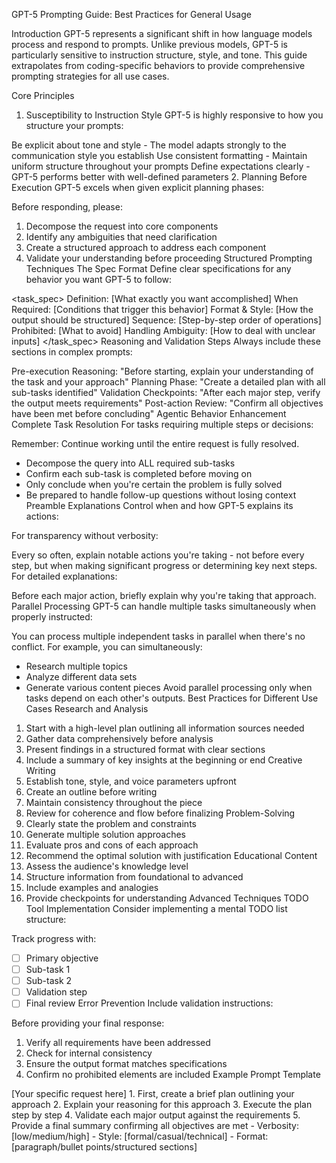 GPT-5 Prompting Guide: Best Practices for General Usage

Introduction
GPT-5 represents a significant shift in how language models process and respond to prompts. Unlike previous models, GPT-5 is particularly sensitive to instruction structure, style, and tone. This guide extrapolates from coding-specific behaviors to provide comprehensive prompting strategies for all use cases.

Core Principles
1. Susceptibility to Instruction Style
GPT-5 is highly responsive to how you structure your prompts:

Be explicit about tone and style - The model adapts strongly to the communication style you establish
Use consistent formatting - Maintain uniform structure throughout your prompts
Define expectations clearly - GPT-5 performs better with well-defined parameters
2. Planning Before Execution
GPT-5 excels when given explicit planning phases:

Before responding, please:
1. Decompose the request into core components
2. Identify any ambiguities that need clarification
3. Create a structured approach to address each component
4. Validate your understanding before proceeding
Structured Prompting Techniques
The Spec Format
Define clear specifications for any behavior you want GPT-5 to follow:

<task_spec>
  Definition: [What exactly you want accomplished]
  When Required: [Conditions that trigger this behavior]
  Format & Style: [How the output should be structured]
  Sequence: [Step-by-step order of operations]
  Prohibited: [What to avoid]
  Handling Ambiguity: [How to deal with unclear inputs]
</task_spec>
Reasoning and Validation Steps
Always include these sections in complex prompts:

Pre-execution Reasoning: "Before starting, explain your understanding of the task and your approach"
Planning Phase: "Create a detailed plan with all sub-tasks identified"
Validation Checkpoints: "After each major step, verify the output meets requirements"
Post-action Review: "Confirm all objectives have been met before concluding"
Agentic Behavior Enhancement
Complete Task Resolution
For tasks requiring multiple steps or decisions:

Remember: Continue working until the entire request is fully resolved. 
- Decompose the query into ALL required sub-tasks
- Confirm each sub-task is completed before moving on
- Only conclude when you're certain the problem is fully solved
- Be prepared to handle follow-up questions without losing context
Preamble Explanations
Control when and how GPT-5 explains its actions:

For transparency without verbosity:

Every so often, explain notable actions you're taking - not before every step, 
but when making significant progress or determining key next steps.
For detailed explanations:

Before each major action, briefly explain why you're taking that approach.
Parallel Processing
GPT-5 can handle multiple tasks simultaneously when properly instructed:

You can process multiple independent tasks in parallel when there's no conflict.
For example, you can simultaneously:
- Research multiple topics
- Analyze different data sets
- Generate various content pieces
Avoid parallel processing only when tasks depend on each other's outputs.
Best Practices for Different Use Cases
Research and Analysis
1. Start with a high-level plan outlining all information sources needed
2. Gather data comprehensively before analysis
3. Present findings in a structured format with clear sections
4. Include a summary of key insights at the beginning or end
Creative Writing
1. Establish tone, style, and voice parameters upfront
2. Create an outline before writing
3. Maintain consistency throughout the piece
4. Review for coherence and flow before finalizing
Problem-Solving
1. Clearly state the problem and constraints
2. Generate multiple solution approaches
3. Evaluate pros and cons of each approach
4. Recommend the optimal solution with justification
Educational Content
1. Assess the audience's knowledge level
2. Structure information from foundational to advanced
3. Include examples and analogies
4. Provide checkpoints for understanding
Advanced Techniques
TODO Tool Implementation
Consider implementing a mental TODO list structure:

Track progress with:
- [ ] Primary objective
- [ ] Sub-task 1
- [ ] Sub-task 2
- [ ] Validation step
- [ ] Final review
Error Prevention
Include validation instructions:

Before providing your final response:
1. Verify all requirements have been addressed
2. Check for internal consistency
3. Ensure the output format matches specifications
4. Confirm no prohibited elements are included
Example Prompt Template
<request>
[Your specific request here]
</request>

<instructions>
1. First, create a brief plan outlining your approach
2. Explain your reasoning for this approach
3. Execute the plan step by step
4. Validate each major output against the requirements
5. Provide a final summary confirming all objectives are met
</instructions>

<constraints>
- Verbosity: [low/medium/high]
- Style: [formal/casual/technical]
- Format: [paragraph/bullet points/structured sections]
</constraints>
